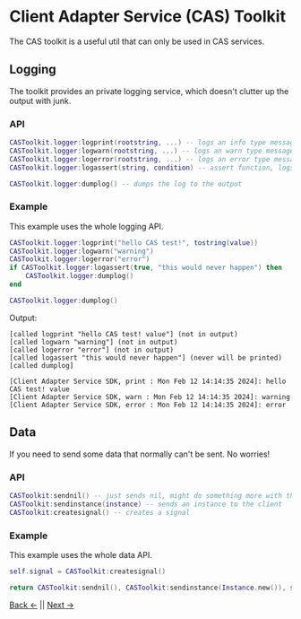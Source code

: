 # Client Adapter Service (CAS) Toolkit
The CAS toolkit is a useful util that can only be used in CAS services.

## Logging
The toolkit provides an private logging service, which doesn't clutter up the output with junk.

### API
```Lua
CASToolkit.logger:logprint(rootstring, ...) -- logs an info type message
CASToolkit.logger:logwarn(rootstring, ...) -- logs an warn type message
CASToolkit.logger:logerror(rootstring, ...) -- logs an error type message
CASToolkit.logger:logassert(string, condition) -- assert function, logs an error type message if the condition is false

CASToolkit.logger:dumplog() -- dumps the log to the output
```

### Example
This example uses the whole logging API.
```Lua
CASToolkit.logger:logprint("hello CAS test!", tostring(value))
CASToolkit.logger:logwarn("warning")
CASToolkit.logger:logerror("error")
if CASToolkit.logger:logassert(true, "this would never happen") then
    CASToolkit.logger:dumplog()
end

CASToolkit.logger:dumplog()
```

Output:
```
[called logprint "hello CAS test! value"] (not in output)
[called logwarn "warning"] (not in output)
[called logerror "error"] (not in output)
[called logassert "this would never happen"] (never will be printed)
[called dumplog]

[Client Adapter Service SDK, print : Mon Feb 12 14:14:35 2024]: hello CAS test! value
[Client Adapter Service SDK, warn : Mon Feb 12 14:14:35 2024]: warning
[Client Adapter Service SDK, error : Mon Feb 12 14:14:35 2024]: error
```

## Data
If you need to send some data that normally can't be sent. No worries!

### API
```Lua
CASToolkit:sendnil() -- just sends nil, might do something more with this lol
CASToolkit:sendinstance(instance) -- sends an instance to the client
CASToolkit:createsignal() -- creates a signal
```

### Example
This example uses the whole data API.
```Lua
self.signal = CASToolkit:createsignal()

return CASToolkit:sendnil(), CASToolkit:sendinstance(Instance.new()), self.signal
```

[Back <-](/docs/Utils/CAS.md) || [Next ->](/docs/Utils/InsertService.md)